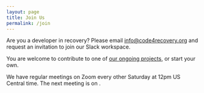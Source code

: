 ```yaml
---
layout: page
title: Join Us
permalink: /join
---
```


Are you a developer in recovery? Please email [info@code4recovery.org](mailto:info@code4recovery.org) and request an invitation to join our Slack workspace.

You are welcome to contribute to one of [our ongoing projects](/projects), or start your own.

We have regular meetings on Zoom every other Saturday at 12pm US Central time. The next meeting is on <span id="next-meeting" style="text-decoration:underline;"></span>.

<script id="luxon" src="https://cdnjs.cloudflare.com/ajax/libs/luxon/2.0.2/luxon.min.js" integrity="sha512-frUCURIeB0OKMPgmDEwT3rC4NH2a4gn06N3Iw6T1z0WfrQZd7gNfJFbHrNsZP38PVXOp6nUiFtBqVvmCj+ARhw==" crossorigin="anonymous" referrerpolicy="no-referrer"></script>

<script>
    var dt = luxon.DateTime.fromObject({
        year: 2021,
        month: 10,
        day: 16,
        hour: 12,
        minute: 0
    }, {
        zone: 'America/Chicago'
    });
    var now = luxon.DateTime.now();
    var weeks = 2 * Math.ceil(now.diff(dt, 'weeks').toObject().weeks / 2);
    document.getElementById('next-meeting').innerHTML = dt.plus({weeks: weeks}).toFormat('LLLL d');
</script>
